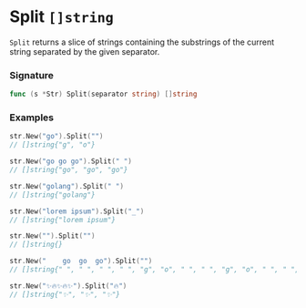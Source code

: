 # Split `[]string`

`Split` returns a slice of strings containing the substrings of the current string separated by the given separator.

### Signature

```go
func (s *Str) Split(separator string) []string
```

### Examples

```go
str.New("go").Split("")
// []string{"g", "o"}

str.New("go go go").Split(" ")
// []string{"go", "go", "go"}

str.New("golang").Split(" ")
// []string{"golang"}

str.New("lorem ipsum").Split("_")
// []string{"lorem ipsum"}

str.New("").Split("")
// []string{}

str.New("    go  go  go").Split("")
// []string{" ", " ", " ", " ", "g", "o", " ", " ", "g", "o", " ", " ", "g", "o"}

str.New("✨🔥✨🔥✨").Split("🔥")
// []string{"✨", "✨", "✨"}

```
